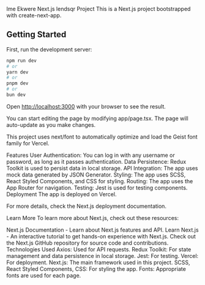Ime Ekwere Next.js lendsqr Project
This is a Next.js project bootstrapped with create-next-app.

## Getting Started

First, run the development server:

```bash
npm run dev
# or
yarn dev
# or
pnpm dev
# or
bun dev
```

Open [http://localhost:3000](http://localhost:3000) with your browser to see the result.


You can start editing the page by modifying app/page.tsx. The page will auto-update as you make changes.

This project uses next/font to automatically optimize and load the Geist font family for Vercel.

Features
User Authentication: You can log in with any username or password, as long as it passes authentication.
Data Persistence: Redux Toolkit is used to persist data in local storage.
API Integration: The app uses mock data generated by JSON Generator.
Styling: The app uses SCSS, React Styled Components, and CSS for styling.
Routing: The app uses the App Router for navigation.
Testing: Jest is used for testing components.
Deployment
The app is deployed on Vercel.

For more details, check the Next.js deployment documentation.

Learn More
To learn more about Next.js, check out these resources:

Next.js Documentation - Learn about Next.js features and API.
Learn Next.js - An interactive tutorial to get hands-on experience with Next.js.
Check out the Next.js GitHub repository for source code and contributions.
Technologies Used
Axios: Used for API requests.
Redux Toolkit: For state management and data persistence in local storage.
Jest: For testing.
Vercel: For deployment.
Next.js: The main framework used in this project.
SCSS, React Styled Components, CSS: For styling the app.
Fonts: Appropriate fonts are used for each page.
